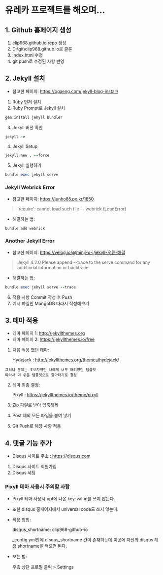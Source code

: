 # 유레카 프로젝트를 해오며...

## 1. Github 홈페이지 생성

  1. clip968.github.io repo 생성
  2. D:\git\clip968.github.io로 클론
  3. index.html 수정
  4. git push로 수정된 사항 반영

## 2. Jekyll 설치
  - 참고한 페이지: <https://ogaeng.com/jekyll-blog-install/>
  1. Ruby 먼저 설치
  2. Ruby Prompt로 Jekyll 설치
  ```ruby
  gem install jekyll bundler
  ```
  3. Jekyll 버전 확인
  ```ruby
  jekyll -v
  ```
  4. Jekyll Setup
  ```ruby
  jekyll new . --force
  ```
  5. Jekyll 실행하기
  ```ruby
  bundle exec jekyll serve
  ```
  ### Jekyll Webrick Error
  - 참고한 페이지: <https://junho85.pe.kr/1850>
  > 'require': cannot load such file -- webrick (LoadError)
  - 해결하는 법:
  ```ruby
  bundle add webrick
  ```
  ### Another Jekyll Error
  - 참고한 페이지: <https://velog.io/@minji-o-j/jekyll-오류-해결>
  > Jekyll 4.2.0 Please append --trace to the serve command 
  > for any additional information or backtrace
  - 해결하는 법:
  ```ruby
  bundle exec jekyll serve --trace
  ```
   6. 적용 사항 Commit 작성 후 Push
   7. 예시 파일인 MongoDB 따라서 작성해보기
## 3. 테마 적용
  - 테마 페이지 1: <http://jekyllthemes.org>
  - 테마 페이지 2: <https://jekyllthemes.io/free>

  1. 처음 적용 했던 테마:

        Hydejack : http://jekyllthemes.org/themes/hydejack/

    그러나 문제는 초보자였던 나에게 너무 어려웠던 템플릿
    따라서 더 쉬운 템플릿으로 갈아타기로 결정
  2. 테마 최종 결정:
        
        Pixyll : https://jekyllthemes.io/theme/pixyll

  3. Zip 파일로 받아 압축해제
  4. Post 제외 모든 파일을 붙여 넣기
  5. Git Push로 해당 사항 적용

 ## 4. 댓글 기능 추가
  - Disqus 사이트 주소 : <https://disqus.com>
 1. Disqus 사이트 회원가입
 2. Disqus 세팅
 ### Pixyll 테마 사용시 주의할 사항
  - Pixyll 테마 사용시 ppt에 나온 key-value를 쓰지 않는다.
  - 또한 disqus 홈페이지에서 universal code도 쓰지 않는다.
  - 적용 방법: 

      disqus_shortname: clip968-github-io

    _config.yml안에 disqus_shortname 칸이 존재하는데 이곳에 자신의 disqus 계정 shortname을 적으면 된다.
  - 보는 법:
      
      우측 상단 프로필 클릭 > Settings
    
  

    

